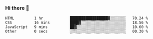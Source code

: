 ### Hi there 👋

<!--START_SECTION:waka-->

```text
HTML         1 hr            █████████████████▓░░░░░░░   70.24 %
CSS          16 mins         ████▓░░░░░░░░░░░░░░░░░░░░   18.56 %
JavaScript   9 mins          ██▓░░░░░░░░░░░░░░░░░░░░░░   10.60 %
Other        0 secs          ░░░░░░░░░░░░░░░░░░░░░░░░░   00.30 %
```

<!--END_SECTION:waka-->
<!--
**Boombag0607/Boombag0607** is a ✨ _special_ ✨ repository because its `README.md` (this file) appears on your GitHub profile.

Here are some ideas to get you started:

- 🔭 I’m currently working on ...
- 🌱 I’m currently learning ...
- 👯 I’m looking to collaborate on ...
- 🤔 I’m looking for help with ...
- 💬 Ask me about ...
- 📫 How to reach me: ...
- 😄 Pronouns: ...
- ⚡ Fun fact: ...
-->
